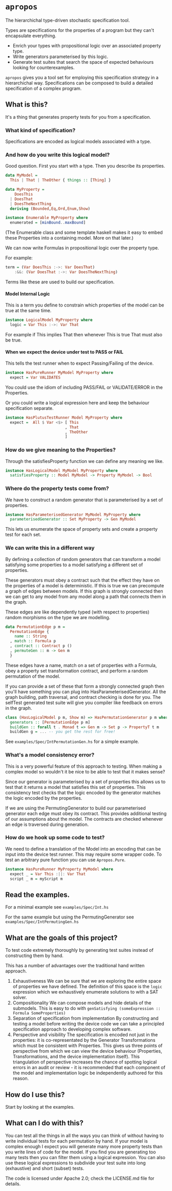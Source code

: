 # `apropos`
The hierarchichal type-driven stochastic specification tool.

Types are specifications for the properties of a program but they can't encapsulate everything.
  - Enrich your types with propositional logic over an associated property type.
  - Write generators parameterised by this logic.
  - Generate test suites that search the space of expected behaviours looking for counterexamples.

`apropos` gives you a tool set for employing this specification strategy in a hierarchichal way. Specifications can be composed to build a detailed specification of a complex program.

## What is this?
It's a thing that generates property tests for you from a specification.

### What kind of specification?
Specifications are encoded as logical models associated with a type.

### And how do you write this logical model?
Good question. First you start with a type. Then you describe its properties.

```Haskell
data MyModel =
  This | That | TheOther { things :: [Thing] }
```

```Haskell
data MyProperty =
    DoesThis
  | DoesThat
  | DoesTheNextThing
  deriving (Bounded,Eq,Ord,Enum,Show)

instance Enumerable MyProperty where
  enumerated = [minBound..maxBound]
```

(The Enumerable class and some template haskell makes it easy to embed these Properties into a containing model. More on that later.)


We can now write Formulas in propositional logic over the property type.


For example:

```Haskell
term = (Var DoesThis :->: Var DoesThat)
    :&&: (Var DoesThat :->: Var DoesTheNextThing)

```

Terms like these are used to build our specification.

#### Model Internal Logic
This is a term you define to constrain which properties of the model can be true at the same time.

```Haskell
instance LogicalModel MyProperty where
  logic = Var This :->: Var That
```

For example if This implies That then whenever This is true That must also be true.

#### When we expect the device under test to PASS or FAIL
This tells the test runner when to expect Passing/Failing of the device.

```Haskell
instance HasPureRunner MyModel MyProperty where
  expect = Var VALIDATES

```

You could use the idiom of including PASS/FAIL or VALIDATE/ERROR in the Properties.

Or you could write a logical expression here and keep the behaviour specification separate.

```Haskell
instance HasPlutusTestRunner Model MyProperty where
  expect =  All $ Var <$> [ This
                          , That
                          , TheOther
                          ]
```

### How do we give meaning to the Properties?
Through the satisfiesProperty function we can define any meaning we like.

```Haskell
instance HasLogicalModel MyModel MyProperty where
  satisfiesProperty :: Model MyModel -> Property MyModel -> Bool
```

### Where do the property tests come from?
We have to construct a random generator that is parameterised by a set of properties.

```Haskell
instance HasParameterisedGenerator MyModel MyProperty where
  parameterisedGenerator :: Set MyProperty -> Gen MyModel
```

This lets us enumerate the space of property sets and create a property test for each set.

### We can write this in a different way
By defining a collection of random generators that can transform a model satisfying some properties to a model satisfying a different set of properties.

These generators must obey a contract such that the effect they have on the properties of a model is deterministic. If this is true we can precompute a graph of edges between models. If this graph is strongly connected then we can get to any model from any model along a path that connects them in the graph.

These edges are like dependently typed (with respect to properties) random morphisms on the type we are modelling.

```Haskell
data PermutationEdge p m =
  PermutationEdge {
    name :: String
  , match :: Formula p
  , contract :: Contract p ()
  , permuteGen :: m -> Gen m
  }
```

These edges have a name, match on a set of properties with a Formula, obey a property set transformation contract, and perform a random permutation of the model.


If you can provide a set of these that form a strongly connected graph then you'll have something you can plug into HasParameterisedGenerator. All the graph building, path traversal, and contract checking is done for you. The selfTest generated test suite will give you compiler like feedback on errors in the graph.

```Haskell
class (HasLogicalModel p m, Show m) => HasPermutationGenerator p m where
  generators :: [PermutationEdge p m]
  buildGen :: forall t . Monad t => Gen m -> Set p -> PropertyT t m
  buildGen g = ... -- you get the rest for free!
```

See `examples/Spec/IntPermutationGen.hs` for a simple example.

### What's a model consistency error?
This is a very powerful feature of this approach to testing. When making a complex model so wouldn't it be nice to be able to test that it makes sense?

Since our generator is parameterised by a set of properties this allows us to test that it returns a model that satisfies this set of properties. This consistency test checks that the logic encoded by the generator matches the logic encoded by the properties.

If we are using the PermutingGenerator to build our parameterised generator each edge must obey its contract. This provides additional testing of our assumptions about the model. The contracts are checked whenever an edge is traversed during generation.

### How do we hook up some code to test?

We need to define a translation of the Model into an encoding that can be input into the device test runner. This may require some wrapper code. To test an arbitrary pure function you can use `Apropos.Pure`.

```Haskell
instance HasPureRunner MyProperty MyModel where
  expect _ = Var This :||: Var That
  script _ m = myScript m
```

## Read the examples.
For a minimal example see `examples/Spec/Int.hs`

For the same example but using the PermutingGenerator see `examples/Spec/IntPermutingGen.hs`

## What are the goals of this project?
To test code extremely thoroughly by generating test suites instead of constructing them by hand.

This has a number of advantages over the traditional hand written approach.
1. Exhaustiveness
We can be sure that we are exploring the entire space of properties we have defined. The definition of this space is the `logic` expression which we exhaustively enumerate solutions to with a SAT solver.
2. Compositionality
We can compose models and hide details of the submodels. This is easy to do with `genSatisfying (someExpression :: Formula SomeProperties)`
3. Separation of specification from implementation
By constructing and testing a model before writing the device code we can take a principled specification approach to developing complex software.
4. Perspective and visibility
The specification is encoded not just in the properties: it is co-representated by the Generator Transformations which must be consistent with Properties. This gives us three points of perspective from which we can view the device behaviour (Properties, Transformations, and the device implementation itself). This triangulation of perspective increases the chance of spotting logical errors in an audit or review - it is recommended that each component of the model and implementation logic be independently authored for this reason.


## How do I use this?
Start by looking at the examples.

## What can I do with this?
You can test all the things in all the ways you can think of without having to write individual tests for each permutation by hand. If your model is complex enough I expect you will generate many more property tests than you write lines of code for the model. If you find you are generating too many tests then you can filter them using a logical expression. You can also use these logical expressions to subdivide your test suite into long (exhaustive) and short (subset) tests.

The code is licensed under Apache 2.0; check the LICENSE.md file for details.
